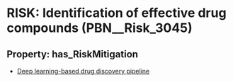 # RISK: __Identification of effective drug compounds__ (PBN__Risk_3045)

## Property: has_RiskMitigation

* [Deep learning-based drug discovery pipeline](PBN__Mitigation_1397)

